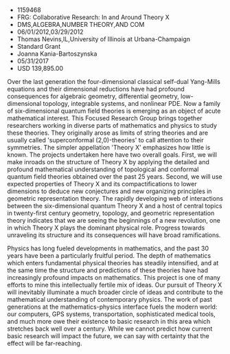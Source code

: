 
* 1159468
* FRG: Collaborative Research: In and Around Theory X
* DMS,ALGEBRA,NUMBER THEORY,AND COM
* 06/01/2012,03/29/2012
* Thomas Nevins,IL,University of Illinois at Urbana-Champaign
* Standard Grant
* Joanna Kania-Bartoszynska
* 05/31/2017
* USD 139,895.00

Over the last generation the four-dimensional classical self-dual Yang-Mills
equations and their dimensional reductions have had profound consequences for
algebraic geometry, differential geometry, low-dimensional topology, integrable
systems, and nonlinear PDE. Now a family of six-dimensional quantum field
theories is emerging as an object of acute mathematical interest. This Focused
Research Group brings together researchers working in diverse parts of
mathematics and physics to study these theories. They originally arose as limits
of string theories and are usually called 'superconformal (2,0)-theories' to
call attention to their symmetries. The simpler appellation 'Theory X'
emphasizes how little is known. The projects undertaken here have two overall
goals. First, we will make inroads on the structure of Theory X by applying the
detailed and profound mathematical understanding of topological and conformal
quantum field theories obtained over the past 25 years. Second, we will use
expected properties of Theory X and its compactifications to lower dimensions to
deduce new conjectures and new organizing principles in geometric representation
theory. The rapidly developing web of interactions between the six-dimensional
quantum Theory X and a host of central topics in twenty-first century geometry,
topology, and geometric representation theory indicates that we are seeing the
beginnings of a new revolution, one in which Theory X plays the dominant
physical role. Progress towards unraveling its structure and its consequences
will have broad ramifications.

Physics has long fueled developments in mathematics, and the past 30 years have
been a particularly fruitful period. The depth of mathematics which enters
fundamental physical theories has steadily intensified, and at the same time the
structure and predictions of these theories have had increasingly profound
impacts on mathematics. This project is one of many efforts to mine this
intellectually fertile mix of ideas. Our pursuit of Theory X will inevitably
illuminate a much broader circle of ideas and contribute to the mathematical
understanding of contemporary physics. The work of past generations at the
mathematics-physics interface fuels the modern world: our computers, GPS
systems, transportation, sophisticated medical tools, and much more owe their
existence to basic research in this area which stretches back well over a
century. While we cannot predict how current basic research will impact the
future, we can say with certainty that the effect will be far-reaching.
